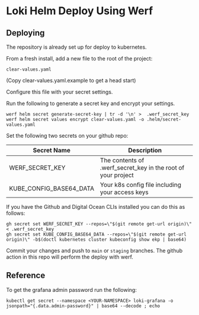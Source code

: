 # Loki Helm Deploy Using Werf

## Deploying

The repository is already set up for deploy to kubernetes.

From a fresh install, add a new file to the root of the project:

```
clear-values.yaml
```

(Copy clear-values.yaml.example to get a head start)

Configure this file with your secret settings.

Run the following to generate a secret key and encrypt your settings.

```
werf helm secret generate-secret-key | tr -d '\n' >  .werf_secret_key
werf helm secret values encrypt clear-values.yaml -o .helm/secret-values.yaml
```

Set the following two secrets on your github repo:

| Secret Name             | Description                                                  |
| ----------------------- | ------------------------------------------------------------ |
| WERF_SECRET_KEY         | The contents of .werf_secret_key in the root of your project |
| KUBE_CONFIG_BASE64_DATA | Your k8s config file including your access keys              |

If you have the Github and Digital Ocean CLIs installed you can do this as follows:

```
gh secret set WERF_SECRET_KEY --repos=\"$(git remote get-url origin)\" < .werf_secret_key
gh secret set KUBE_CONFIG_BASE64_DATA --repos=\"$(git remote get-url origin)\" -b$(doctl kubernetes cluster kubeconfig show ekp | base64)
```

Commit your changes and push to `main` or `staging` branches. The github action in this repo will perform the deploy with werf.

## Reference

To get the grafana admin password run the following:

```
kubectl get secret --namespace <YOUR-NAMESPACE> loki-grafana -o jsonpath="{.data.admin-password}" | base64 --decode ; echo
```